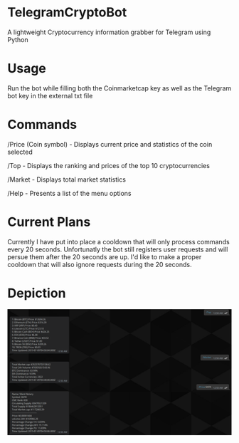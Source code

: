 # TelegramCryptoBot
A lightweight Cryptocurrency information grabber for Telegram using Python

# Usage 
Run the bot while filling both the Coinmarketcap key as well as the Telegram bot key in the external txt file

# Commands
/Price (Coin symbol) - Displays current price and statistics of the coin selected

/Top - Displays the ranking and prices of the top 10 cryptocurrencies

/Market - Displays total market statistics

/Help - Presents a list of the menu options

# Current Plans
Currently I have put into place a cooldown that will only process commands every 20 seconds. Unfortunatly the bot still registers user requests and will persue them after the 20 seconds are up. I'd like to make a proper cooldown that will also ignore requests during the 20 seconds.

# Depiction
![alt text](depiction.png)
